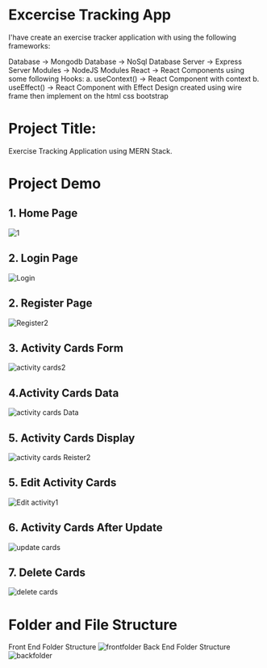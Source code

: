 

# Excercise Tracking App
I'have create an exercise tracker application with using the following frameworks:

Database -> Mongodb Database -> NoSql Database Server -> Express Server Modules -> NodeJS Modules React -> React Components using some following Hooks: a. useContext() -> React Component with context b. useEffect() -> React Component with Effect Design created using wire frame then implement on the html css bootstrap

# Project Title:
Exercise Tracking Application using MERN Stack.
# Project Demo
## 1. Home Page
![1](https://github.com/muzammildalia/tracking-app-mern/assets/69090543/954e0239-dae8-4a9e-ac19-5105615e84d7)
## 2. Login Page
![Login](https://github.com/muzammildalia/tracking-app-mern/assets/69090543/ea4302c7-2a41-4d29-94a6-92ddb6930c88)
## 2. Register Page
![Register2](https://github.com/muzammildalia/tracking-app-mern/assets/57299635/c1598029-1dd9-4d2f-8ff8-ef937e76283b)
## 3. Activity Cards Form
![activity cards2](https://github.com/muzammildalia/tracking-app-mern/assets/57299635/aa52f567-0379-40e5-add6-c423c4b14714)
## 4.Activity Cards Data
![activity cards Data](https://github.com/muzammildalia/tracking-app-mern/assets/57299635/0d5b88e7-c942-4b02-ac66-b80f250f3069)
## 5. Activity Cards Display
![activity cards Reister2](https://github.com/muzammildalia/tracking-app-mern/assets/57299635/e973aad9-d9e4-4c09-a5f9-e1721553dd8b)
## 5. Edit Activity Cards 
![Edit activity1](https://github.com/muzammildalia/tracking-app-mern/assets/57299635/5e445912-fc5e-4b0d-b67b-329fb5a3188f)
## 6. Activity Cards After Update
![update cards](https://github.com/muzammildalia/tracking-app-mern/assets/57299635/12cbf642-a1c0-4197-bbad-5ec7bd6145c0)
## 7. Delete Cards
![delete cards](https://github.com/muzammildalia/tracking-app-mern/assets/57299635/2b81d778-8db3-4303-ad3b-10f98a167cfa)
# Folder and File Structure
Front End Folder Structure
![frontfolder](https://github.com/muzammildalia/tracking-app-mern/assets/57299635/9692a5ec-b16e-4644-be6e-3692a2279e8c)
Back End Folder Structure
![backfolder](https://github.com/muzammildalia/tracking-app-mern/assets/57299635/5a971ab9-2041-444c-9b0f-bae0d58024b6)
